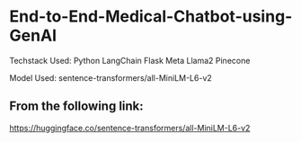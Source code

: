 # End-to-End-Medical-Chatbot-using-GenAI

Techstack Used:
Python
LangChain
Flask
Meta Llama2
Pinecone

Model Used:
sentence-transformers/all-MiniLM-L6-v2

## From the following link:
https://huggingface.co/sentence-transformers/all-MiniLM-L6-v2
